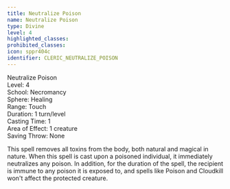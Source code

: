 ```yaml
---
title: Neutralize Poison
name: Neutralize Poison
type: Divine
level: 4
highlighted_classes: 
prohibited_classes: 
icon: sppr404c
identifier: CLERIC_NEUTRALIZE_POISON
---
```

Neutralize Poison  
Level: 4  
School: Necromancy  
Sphere: Healing  
Range: Touch  
Duration: 1 turn/level  
Casting Time: 1  
Area of Effect: 1 creature  
Saving Throw: None  
  
This spell removes all toxins from the body, both natural and magical in nature. When this spell is cast upon a poisoned individual, it immediately neutralizes any poison. In addition, for the duration of the spell, the recipient is immune to any poison it is exposed to, and spells like Poison and Cloudkill won't affect the protected creature.  
